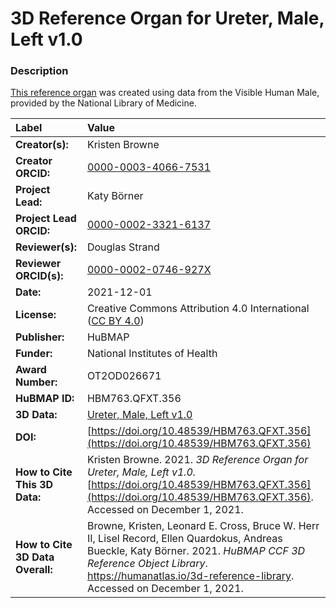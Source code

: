 # 3D Reference Organ for Ureter, Male, Left v1.0

### Description
[This reference organ](https://humanatlas.io/3d-reference-library) was created using data from the Visible Human Male, provided by the National Library of Medicine.

| Label | Value |
| :------------- |:-------------|
| **Creator(s):** | Kristen Browne |
| **Creator ORCID:** | [0000-0003-4066-7531](https://orcid.org/0000-0003-4066-7531) |
| **Project Lead:** | Katy B&ouml;rner |
| **Project Lead ORCID:** | [0000-0002-3321-6137](https://orcid.org/0000-0002-3321-6137) |
| **Reviewer(s):** | Douglas Strand | 
| **Reviewer ORCID(s):** |[0000-0002-0746-927X](https://doi.org/10.5072/0000-0002-0746-927X) |
| **Date:** | 2021-12-01 |
| **License:** | Creative Commons Attribution 4.0 International ([CC BY 4.0](https://creativecommons.org/licenses/by/4.0/)) |
| **Publisher:** | HuBMAP |
| **Funder:** | National Institutes of Health |
| **Award Number:** | OT2OD026671 |
| **HuBMAP ID:** | HBM763.QFXT.356 |
| **3D Data:** | [Ureter, Male, Left v1.0](https://cdn.humanatlas.io/hra-releases/v1.1/models/VH_M_Ureter_L.glb) |
| **DOI:** | [https://doi.org/10.48539/HBM763.QFXT.356](https://doi.org/10.48539/HBM763.QFXT.356) |
| **How to Cite This 3D Data:** | Kristen Browne. 2021. *3D Reference Organ for Ureter, Male, Left v1.0.* [https://doi.org/10.48539/HBM763.QFXT.356](https://doi.org/10.48539/HBM763.QFXT.356). Accessed on December 1, 2021. |
| **How to Cite 3D Data Overall:** | Browne, Kristen, Leonard E. Cross, Bruce W. Herr II, Lisel Record, Ellen Quardokus, Andreas Bueckle, Katy B&ouml;rner. 2021. *HuBMAP CCF 3D Reference Object Library*. https://humanatlas.io/3d-reference-library. Accessed on December 1, 2021. |
